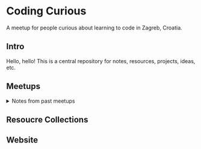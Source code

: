 # Coding Curious
A meetup for people curious about learning to code in Zagreb, Croatia. 
## Intro
Hello, hello! This is a central repository for notes, resources, projects, ideas, etc. 
## Meetups
<details>
  <summary>Notes from past meetups</summary>
  
  | Meetup                   | Date          | Notes | 
  | -----------------------  | ------------- | ----- |
  | [First]()                | Feb 10, 2010  | link  | 

</details>

## Resoucre Collections
## Website
